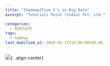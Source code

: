 ```yaml
---
title: "[Hadoop]Five V's in Big Data"
excerpt: "Tutorials Point (India) Pvt. Ltd."

categories:
  - 컴퓨터공학
tags:
  - hadoop
last_modified_at: 2020-01-17T16:00:00+09:00
---
```


![](https://eliotjang.github.io/assets/images/hadoop/five-bigdata.png){: .align-center}  


